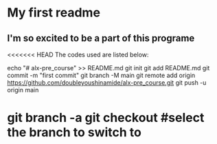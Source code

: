 # My first readme
## I'm so excited to be a part of this programe
<<<<<<< HEAD
The codes used are listed below:

echo "# alx-pre_course" >> README.md
git init
git add README.md
git commit -m "first commit"
git branch -M main
git remote add origin https://github.com/doubleyoushinamide/alx-pre_course.git
git push -u origin main

git branch -a 
git checkout <branch> #select the branch to switch to
=======

